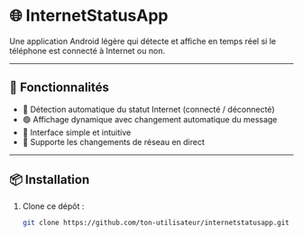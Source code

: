 # 🌐 InternetStatusApp

Une application Android légère qui détecte et affiche en temps réel si le téléphone est connecté à Internet ou non.

---

## 🚀 Fonctionnalités

- 🔄 Détection automatique du statut Internet (connecté / déconnecté)  
- 🟢 Affichage dynamique avec changement automatique du message  
- 📱 Interface simple et intuitive  
- 📲 Supporte les changements de réseau en direct  

---

## 📦 Installation

1. Clone ce dépôt :  
   ```bash
   git clone https://github.com/ton-utilisateur/internetstatusapp.git
